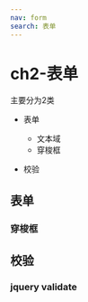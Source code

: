 ```yaml
---
nav: form
search: 表单
---
```


# ch2-表单

主要分为2类

- 表单

    - 文本域
    - 穿梭框
    
- 校验

## 表单

### 穿梭框

## 校验

### jquery validate

